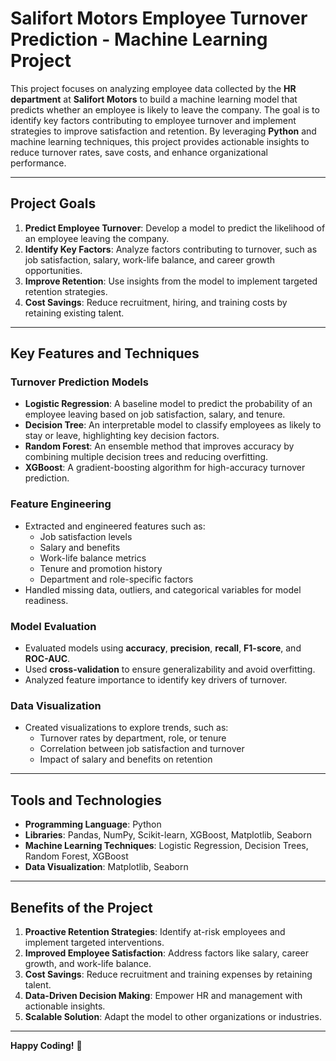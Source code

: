 # Salifort Motors Employee Turnover Prediction - Machine Learning Project

This project focuses on analyzing employee data collected by the **HR department** at **Salifort Motors** to build a machine learning model that predicts whether an employee is likely to leave the company. The goal is to identify key factors contributing to employee turnover and implement strategies to improve satisfaction and retention. By leveraging **Python** and machine learning techniques, this project provides actionable insights to reduce turnover rates, save costs, and enhance organizational performance.

---

## Project Goals

1. **Predict Employee Turnover**: Develop a model to predict the likelihood of an employee leaving the company.  
2. **Identify Key Factors**: Analyze factors contributing to turnover, such as job satisfaction, salary, work-life balance, and career growth opportunities.  
3. **Improve Retention**: Use insights from the model to implement targeted retention strategies.  
4. **Cost Savings**: Reduce recruitment, hiring, and training costs by retaining existing talent.  

---

## Key Features and Techniques

### **Turnover Prediction Models**
- **Logistic Regression**: A baseline model to predict the probability of an employee leaving based on job satisfaction, salary, and tenure.  
- **Decision Tree**: An interpretable model to classify employees as likely to stay or leave, highlighting key decision factors.  
- **Random Forest**: An ensemble method that improves accuracy by combining multiple decision trees and reducing overfitting.  
- **XGBoost**: A gradient-boosting algorithm for high-accuracy turnover prediction.  

### **Feature Engineering**
- Extracted and engineered features such as:  
  - Job satisfaction levels  
  - Salary and benefits  
  - Work-life balance metrics  
  - Tenure and promotion history  
  - Department and role-specific factors  
- Handled missing data, outliers, and categorical variables for model readiness.  

### **Model Evaluation**
- Evaluated models using **accuracy**, **precision**, **recall**, **F1-score**, and **ROC-AUC**.  
- Used **cross-validation** to ensure generalizability and avoid overfitting.  
- Analyzed feature importance to identify key drivers of turnover.  

### **Data Visualization**
- Created visualizations to explore trends, such as:  
  - Turnover rates by department, role, or tenure  
  - Correlation between job satisfaction and turnover  
  - Impact of salary and benefits on retention  

---

## Tools and Technologies

- **Programming Language**: Python  
- **Libraries**: Pandas, NumPy, Scikit-learn, XGBoost, Matplotlib, Seaborn  
- **Machine Learning Techniques**: Logistic Regression, Decision Trees, Random Forest, XGBoost  
- **Data Visualization**: Matplotlib, Seaborn  

---

## Benefits of the Project

1. **Proactive Retention Strategies**: Identify at-risk employees and implement targeted interventions.  
2. **Improved Employee Satisfaction**: Address factors like salary, career growth, and work-life balance.  
3. **Cost Savings**: Reduce recruitment and training expenses by retaining talent.  
4. **Data-Driven Decision Making**: Empower HR and management with actionable insights.  
5. **Scalable Solution**: Adapt the model to other organizations or industries.  

---

**Happy Coding!** 🚀

